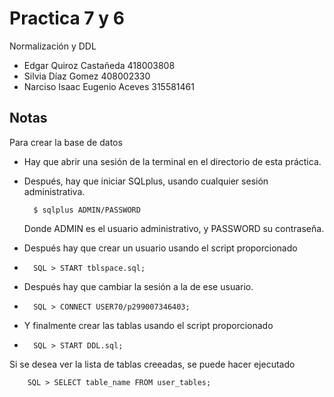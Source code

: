 # Practica 7 y 6
Normalización y DDL
* Edgar Quiroz Castañeda 418003808
* Silvia Díaz Gomez 408002330
* Narciso Isaac Eugenio Aceves 315581461

## Notas

Para crear la base de datos 
* Hay que abrir una sesión de la terminal en el directorio de esta práctica.
* Después, hay que iniciar SQLplus, usando cualquier sesión administrativa.

        $ sqlplus ADMIN/PASSWORD

    Donde ADMIN es el usuario administrativo, y PASSWORD su contraseña.
* Después hay que crear un usuario usando el script proporcionado
* 
        SQL > START tblspace.sql;

* Después hay que cambiar la sesión a la de ese usuario.
* 
        SQL > CONNECT USER70/p299007346403;

* Y finalmente crear las tablas usando el script proporcionado
* 
        SQL > START DDL.sql;

Si se desea ver la lista de tablas creeadas, se puede hacer ejecutado

        SQL > SELECT table_name FROM user_tables;

